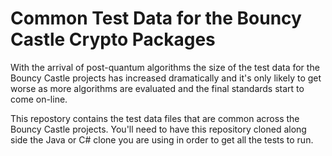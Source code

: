 # Common Test Data for the Bouncy Castle Crypto Packages

With the arrival of post-quantum algorithms the size of the test data for the Bouncy Castle projects has increased dramatically and it's only likely to get worse as more algorithms are evaluated and the final standards start to come on-line.

This repostory contains the test data files that are common across the Bouncy Castle projects. You'll need to have this repository cloned along side the Java or C# clone you are using in order to get all the tests to run.

